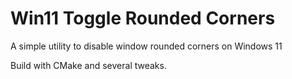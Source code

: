 ﻿# Win11 Toggle Rounded Corners
A simple utility to disable window rounded corners on Windows 11

Build with CMake and several tweaks.
